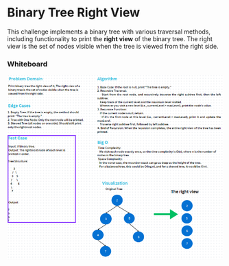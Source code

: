 # Binary Tree Right View

This challenge implements a binary tree with various
traversal methods, including functionality to print the
**right view** of the binary tree. The right view is the set of nodes
visible when the tree is viewed from the right side.

### Whiteboard 
![Binary Tree Right View](./BinaryTreeRightView.png)
